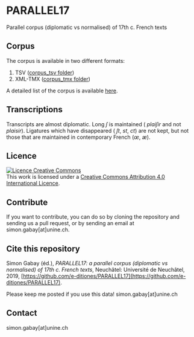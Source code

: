 # PARALLEL17

Parallel corpus (diplomatic vs normalised) of 17th c. French texts

## Corpus

The corpus is available in two different formats:
1. TSV ([corpus_tsv folder](https://github.com/e-ditiones/PARALLEL17/tree/master/corpus_tsv))
2. XML-TMX ([corpus_tmx folder](https://github.com/e-ditiones/PARALLEL17/tree/master/corpus_tmx))

A detailed list of the corpus is available [here](https://github.com/e-ditiones/PARALLEL17/blob/master/TableOfContent.tsv).

## Transcriptions
Transcripts are almost diplomatic. Long *ſ* is maintained ( *plaiſir* and not *plaisir*).
Ligatures which have disappeared ( *ſt*, *st*, *ct*) are not kept, but not those that are maintained in contemporary French (*œ*, *æ*).

## Licence
<a rel="license" href="http://creativecommons.org/licenses/by/4.0/"><img alt="Licence Creative Commons" style="border-width:0" src="https://i.creativecommons.org/l/by/4.0/88x31.png" /></a><br />This work is licensed under a <a rel="license" href="http://creativecommons.org/licenses/by/4.0/">Creative Commons Attribution 4.0 International Licence</a>.

## Contribute
If you want to contribute, you can do so by cloning the repository and sending us a pull request, or by sending an email at simon.gabay[at]unine.ch.

## Cite this repository
Simon Gabay (éd.), _PARALLEL17: a parallel corpus (diplomatic vs normalised) of 17th c. French texts_, Neuchâtel: Université de Neuchâtel, 2019, [https://github.com/e-ditiones/PARALLEL17](https://github.com/e-ditiones/PARALLEL17).

Please keep me posted if you use this data! simon.gabay[at]unine.ch

## Contact
simon.gabay[at]unine.ch
